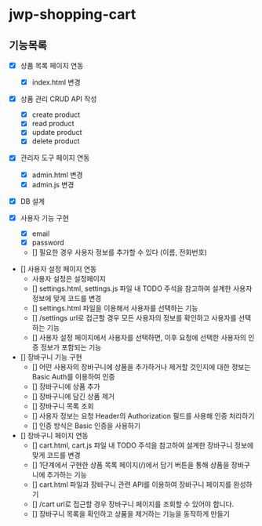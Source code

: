 # jwp-shopping-cart

## 기능목록

- [x] 상품 목록 페이지 연동
    - [x] index.html 변경
- [x] 상품 관리 CRUD API 작성
    - [x] create product
    - [x] read product
    - [x] update product
    - [x] delete product
- [x] 관리자 도구 페이지 연동
    - [x] admin.html 변경
    - [x] admin.js 변경

- [x] DB 설계

- [x] 사용자 기능 구현
    - [x] email
    - [x] password
    - [] 필요한 경우 사용자 정보를 추가할 수 있다 (이름, 전화번호)
- [] 사용자 설정 페이지 연동
    - 사용자 설정은 설정페이지
    - [] settings.html, settings.js 파일 내 TODO 주석을 참고하여 설계한 사용자 정보에 맞게 코드를 변경
    - [] settings.html 파일을 이용해서 사용자를 선택하는 기능
    - [] /settings url로 접근할 경우 모든 사용자의 정보를 확인하고 사용자를 선택하는 기능
    - [] 사용자 설정 페이지에서 사용자를 선택하면, 이후 요청에 선택한 사용자의 인증 정보가 포함되는 기능
- [] 장바구니 기능 구현
    - [] 어떤 사용자의 장바구니에 상품을 추가하거나 제거할 것인지에 대한 정보는 Basic Auth를 이용하여 인증
    - [] 장바구니에 상품 추가
    - [] 장바구니에 담긴 상품 제거
    - [] 장바구니 목록 조회
    - [] 사용자 정보는 요청 Header의 Authorization 필드를 사용해 인증 처리하기
    - [] 인증 방식은 Basic 인증을 사용하기
- [] 장바구니 페이지 연동
    - [] cart.html, cart.js 파일 내 TODO 주석을 참고하여 설계한 장바구니 정보에 맞게 코드를 변경
    - [] 1단계에서 구현한 상품 목록 페이지(/)에서 담기 버튼을 통해 상품을 장바구니에 추가하는 기능
    - [] cart.html 파일과 장바구니 관련 API를 이용하여 장바구니 페이지를 완성하기
    - [] /cart url로 접근할 경우 장바구니 페이지를 조회할 수 있어야 합니다.
    - [] 장바구니 목록을 확인하고 상품을 제거하는 기능을 동작하게 만들기
